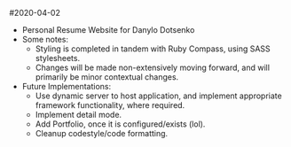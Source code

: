 #2020-04-02
- Personal Resume Website for Danylo Dotsenko 
- Some notes:
    - Styling is completed in tandem with Ruby Compass, using SASS stylesheets. 
    - Changes will be made non-extensively moving forward, and will primarily be minor contextual changes.
- Future Implementations:
    - Use dynamic server to host application, and implement appropriate framework functionality, where required. 
    - Implement detail mode. 
    - Add Portfolio, once it is configured/exists (lol).
    - Cleanup codestyle/code formatting.  
    